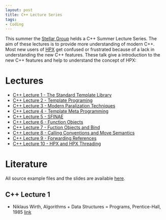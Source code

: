 ```yaml
---
layout: post
title: C++ Lecture Series 
tags:
- Coding
---
```

This summer the [Stellar Group](http://stellar.cct.lsu.edu) helds a C++ Summer Lecture Series. The aim of these lectures is to provide more understanding of modern C++. Most new users of [HPX](http://stellar.cct.lsu.edu/tag/hpx/) get confused or frustrated because of a lack in understanding the new C++ features. These talk give a introduction to the new C++ features and help to understand the concept of HPX:

# Lectures

* [C++ Lecture 1 - The Standard Template Library](https://www.youtube.com/watch?v=asGZTCR53KY&list=PL7vEgTL3FalY2eBxud1wsfz8OKvE9sd_z)
* [C++ Lecture 2 - Template Programing](https://www.youtube.com/watch?v=iU3wsiJ5mts&list=PL7vEgTL3FalY2eBxud1wsfz8OKvE9sd_z&index=2)
* [C++ Lecture 3 - Modern Paralization Techniques](https://www.youtube.com/watch?v=1DUW5Qw3eck&list=PL7vEgTL3FalY2eBxud1wsfz8OKvE9sd_z&index=3)
* [C++ Lecture 4 - Template Meta Programming](https://www.youtube.com/watch?v=6PWUByLZO0g&index=4&list=PL7vEgTL3FalY2eBxud1wsfz8OKvE9sd_z)
* [C++ Lecture 5 - SFINAE ](https://www.youtube.com/watch?v=r8rH8k67AzQ&index=5&list=PL7vEgTL3FalY2eBxud1wsfz8OKvE9sd_z)
* [C++ Lecture 6 - Function Objects](https://www.youtube.com/watch?v=yZFBA7aqOec&list=PL7vEgTL3FalY2eBxud1wsfz8OKvE9sd_z&index=6)
* [C++ Lecture 7 - Fuction Objects and Bind](https://www.youtube.com/watch?v=kGPb0rfozak&index=7&list=PL7vEgTL3FalY2eBxud1wsfz8OKvE9sd_z)
* [C++ Lecture 8 - Calling Conventions and Move Semantics](https://www.youtube.com/watch?v=eWnl-eAX-mQ&index=8&list=PL7vEgTL3FalY2eBxud1wsfz8OKvE9sd_z)
* [C++ Lecture 9 - Forwarding References](https://www.youtube.com/watch?v=8p0CC02pYrk&index=9&list=PL7vEgTL3FalY2eBxud1wsfz8OKvE9sd_z)
* [C++ Lecture 10 - HPX and HPX Threading](https://www.youtube.com/watch?v=klr7-jBLMMI&list=PL7vEgTL3FalY2eBxud1wsfz8OKvE9sd_z&index=10)

# Literature
All source example files and the slides are available [here](https://github.com/STEllAR-GROUP/cpp_lectures_2016/tree/fdb9233301a8fa3be7fa8ce5fd1147b5cd0b1d03).

## C++ Lecture 1
* Niklaus Wirth, Algorithms + Data Structures = Programs, Prentice-Hall, 1985 [link](http://www.ethoberon.ethz.ch/WirthPubl/AD.pdf)


